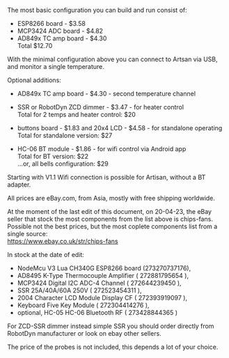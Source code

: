 The most basic configuration you can build and run consist of:
- ESP8266 board - $3.58
- MCP3424 ADC board - $4.82
- AD849x TC amp board - $4.30\
Total $12.70

With the minimal configuration above you can connect to Artsan via USB, and monitor a single temperature.

Optional additions:
- AD849x TC amp board - $4.30 - second temperature channel
- SSR or RobotDyn ZCD dimmer - $3.47 - for heater control\
Total for 2 temps and heater control: $20

- buttons board - $1.83 and 20x4 LCD - $4.58 - for standalone operating\
Total for standalone version: $27

- HC-06 BT module - $1.86 - for wifi control via Android app\
Total for BT version: $22\
...or, all bells configuration: $29

Starting with V1.1 Wifi connection is possible for Artisan, without a BT adapter.

All prices are eBay.com, from Asia, mostly with free shipping worldwide.

At the moment of the last edit of this document, on 20-04-23, the eBay seller that stock the most components from the list above is chips-fans. Possible not the best prices, but the most coplete components list from a single source:\
https://www.ebay.co.uk/str/chips-fans

In stock at the date of edit: 
- NodeMcu V3 Lua CH340G ESP8266 board (273270737176), 
- AD8495 K-Type Thermocouple Amplifier ( 272881795654 ),
- MCP3424 Digital I2C ADC-4 Channel ( 272644239450 ),
- SSR 25A/40A/60A 250V ( 272523454311 ),
- 2004 Character LCD Module Display CF ( 272393919097 ),
- Keyboard  Five Key Module ( 272304414276 ),
- optional, HC-05 HC-06 Bluetooth RF ( 273428844365 )

For ZCD-SSR dimmer instead simple SSR you should order directly from RobotDyn manufacturer or look on ebay other sellers.

The price of the probes is not included, this depends a lot of your choice.
